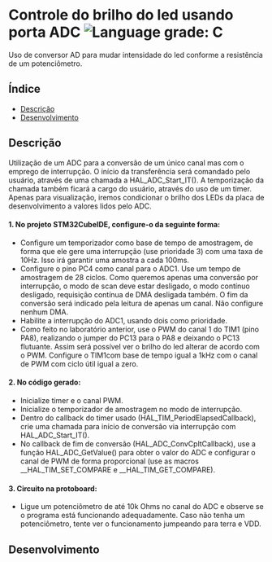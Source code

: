 # Controle do brilho do led usando porta ADC ![Language grade: C](https://img.shields.io/badge/language-C-blue)

Uso de conversor AD para mudar intensidade do led conforme a resistência de um potenciômetro.

## Índice 

* [Descrição](#descrição)
* [Desenvolvimento](#desenvolvimento)

## Descrição

Utilização de um ADC para a conversão de um único canal mas com o emprego de interrupção. O início da transferência será comandado pelo usuário, através de uma chamada a HAL_ADC_Start_IT(). A temporização da chamada também ficará a cargo do usuário, através do uso de um timer. Apenas para visualização, iremos condicionar o brilho dos LEDs da placa de desenvolvimento a valores lidos pelo ADC.

#### 1. No projeto STM32CubeIDE, configure-o da seguinte forma:
* Configure um temporizador como base de tempo de amostragem, de forma que ele gere
uma interrupção (use prioridade 3) com uma taxa de 10Hz. Isso irá garantir uma amostra
a cada 100ms.
* Configure o pino PC4 como canal para o ADC1. Use um tempo de amostragem de 28
ciclos. Como queremos apenas uma conversão por interrupção, o modo de scan deve estar
desligado, o modo contínuo desligado, requisição contínua de DMA desligada também. O
fim da conversão será indicado pela leitura de apenas um canal. Não configure nenhum
DMA.
* Habilite a interrupção do ADC1, usando dois como prioridade.
* Como feito no laboratório anterior, use o PWM do canal 1 do TIM1 (pino PA8), realizando
o jumper do PC13 para o PA8 e deixando o PC13 flutuante. Assim será possível ver o
brilho do led alterar de acordo com o PWM. Configure o TIM1com base de tempo igual
a 1kHz com o canal de PWM com ciclo útil igual a zero.
 
#### 2. No código gerado:
* Inicialize timer e o canal PWM.
* Inicialize o temporizador de amostragem no modo de interrupção.
* Dentro do callback do timer usado (HAL_TIM_PeriodElapsedCallback), crie uma
chamada para início de conversão via interrupção com HAL_ADC_Start_IT().
* No callback de fim de conversão (HAL_ADC_ConvCpltCallback), use a função
HAL_ADC_GetValue() para obter o valor do ADC e configurar o canal de PWM de forma
proporcional (use as macros __HAL_TIM_SET_COMPARE e
__HAL_TIM_GET_COMPARE).
 
#### 3. Circuito na protoboard:
* Ligue um potenciômetro de até 10k Ohms no canal do ADC e observe se o programa está
funcionando adequadamente. Caso não tenha um potenciômetro, tente ver o funcionamento
jumpeando para terra e VDD.

## Desenvolvimento
